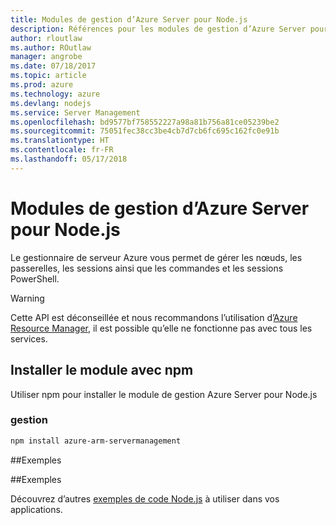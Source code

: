 ```yaml
---
title: Modules de gestion d’Azure Server pour Node.js
description: Références pour les modules de gestion d’Azure Server pour Node.js
author: rloutlaw
ms.author: ROutlaw
manager: angrobe
ms.date: 07/18/2017
ms.topic: article
ms.prod: azure
ms.technology: azure
ms.devlang: nodejs
ms.service: Server Management
ms.openlocfilehash: bd9577bf758552227a98a81b756a81ce05239be2
ms.sourcegitcommit: 75051fec38cc3be4cb7d7cb6fc695c162fc0e91b
ms.translationtype: HT
ms.contentlocale: fr-FR
ms.lasthandoff: 05/17/2018
---
```

# <a name="azure-server-management-modules-for-nodejs"></a>Modules de gestion d’Azure Server pour Node.js

Le gestionnaire de serveur Azure vous permet de gérer les nœuds, les passerelles, les sessions ainsi que les commandes et les sessions PowerShell.

> [!WARNING]
> Cette API est déconseillée et nous recommandons l’utilisation d’[Azure Resource Manager](/javascript/api/overview/azure/resources), il est possible qu’elle ne fonctionne pas avec tous les services.

## <a name="install-the-module-with-npm"></a>Installer le module avec npm

Utiliser npm pour installer le module de gestion Azure Server pour Node.js

### <a name="management"></a>gestion

```bash
npm install azure-arm-servermanagement
```

##<a name="example"></a>Exemples

##<a name="samples"></a>Exemples

Découvrez d’autres [exemples de code Node.js](https://azure.microsoft.com/resources/samples/?platform=nodejs) à utiliser dans vos applications.